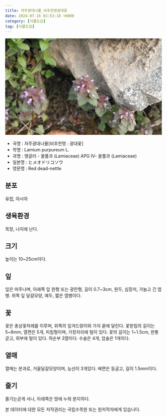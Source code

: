 ```yaml
---
title: 자주광대나물_비추천명광대꽃
date: 2024-07-16 03:53:18 +0800
category: [식물도감]
tag: [식물도감]
---
```




![자주광대나물[비추천명 : 광대꽃]](/assets/img/fileUpload/plants/basic/Labiatae/Lamium/2442/2442_20160802152608020files_th2.jpg)
- 국명 : 자주광대나물[비추천명 : 광대꽃]
- 학명 : Lamium purpureum L.
- 과명 : 앵글러 - 꿀풀과 (Lamiaceae) APG Ⅳ- 꿀풀과 (Lamiaceae)
- 일본명 : ヒメオドリコソウ
- 영문명 : Red dead-nettle


## 분포
유럽, 아시아
## 생육환경
목장, 나지에 난다.
## 크기
높이는 10~25cm이다.
## 잎
잎은 마주나며, 아래쪽 잎 원형 또는 광란형, 길이 0.7~3cm, 원두, 심장저, 가늘고 긴 엽병. 위쪽 잎 달걀모양, 예두, 짧은 엽병이다.
## 꽃
꽃은 총상꽃차례를 이루며, 위쪽의 잎겨드랑이와 가지 끝에 달린다. 꽃받침의 길이는 5~6mm, 열편은 5개, 피침형이며, 가장자리에 털이 있다. 꽃의 길이는 1~1.5cm, 판통 곧고, 외부에 털이 있다. 하순부 3열이다. 수술은 4개, 암술은 1개이다.
## 열매
열매는 분과로, 거꿀달걀모양이며, 능선이 3개있다. 배면은 둥글고, 길이 1.5mm이다.
## 줄기
줄기는곧게 서나, 아래쪽은 땅에 누워 분지하다.






본 데이터에 대한 모든 저작권리는 국립수목원 또는 원저작자에게 있습니다.
